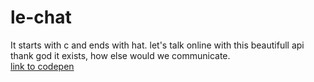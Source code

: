 # le-chat

It starts with c and ends with hat. let's talk online with this beautifull api thank god it exists, how else would we communicate. <br>
[link to codepen](https://codepen.io/r0808/pen/WNJqYdE)
